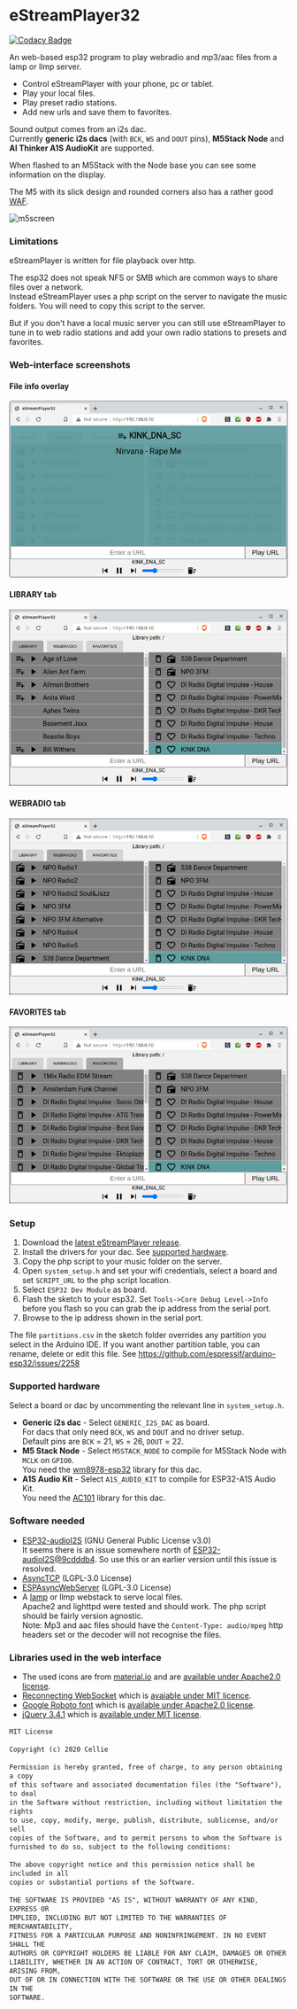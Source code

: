 # eStreamPlayer32

[![Codacy Badge](https://api.codacy.com/project/badge/Grade/09914153dbf84e17bd03149ed945e79c)](https://app.codacy.com/gh/CelliesProjects/eStreamPlayer32?utm_source=github.com&utm_medium=referral&utm_content=CelliesProjects/eStreamPlayer32&utm_campaign=Badge_Grade)

An web-based esp32 program to play webradio and mp3/aac files from a lamp or llmp server.

-  Control eStreamPlayer with your phone, pc or tablet.
-  Play your local files.
-  Play preset radio stations.
-  Add new urls and save them to favorites.

Sound output comes from an i2s dac.<br>Currently <b>generic i2s dacs</b> (with `BCK`, `WS` and `DOUT` pins), <b>M5Stack Node</b> and <b>AI Thinker A1S AudioKit</b> are supported.

When flashed to an M5Stack with the Node base you can see some information on the display.

The M5 with its slick design and rounded corners also has a rather good [WAF](https://en.wikipedia.org/wiki/Wife_acceptance_factor).

![m5screen](https://user-images.githubusercontent.com/24290108/104571384-4e3fa400-5653-11eb-96ae-2202fb19acbf.png)

### Limitations

eStreamPlayer is written for file playback over http.

The esp32 does not speak NFS or SMB which are common ways to share files over a network.
<br>Instead eStreamPlayer uses a php script on the server to navigate the music folders. You will need to copy this script to the server.

But if you don't have a local music server you can still use eStreamPlayer to tune in to web radio stations and add your own radio stations to presets and favorites.

### Web-interface screenshots

#### File info overlay

![home](img/overlay.png)

#### LIBRARY tab

![library](img/library.png)

#### WEBRADIO tab

![webradio](img/webradio.png)

#### FAVORITES tab

![favorites](img/favorites.png)

### Setup

1.  Download the [latest eStreamPlayer release](https://github.com/CelliesProjects/eStreamPlayer32/releases/latest).
2.  Install the drivers for your dac. See [supported hardware](#supported-hardware).
3.  Copy the php script to your music folder on the server.
4.  Open `system_setup.h` and set your wifi credentials, select a board and set `SCRIPT_URL` to the php script location.
5.  Select `ESP32 Dev Module` as board.
6.  Flash the sketch to your esp32. Set `Tools->Core Debug Level->Info` before you flash so you can grab the ip address from the serial port.
7.  Browse to the ip address shown in the serial port.

The file `partitions.csv` in the sketch folder overrides any partition you select in the Arduino IDE. If you want another partition table, you can rename, delete or edit this file. See https://github.com/espressif/arduino-esp32/issues/2258

### Supported hardware

Select a board or dac by uncommenting the relevant line in `system_setup.h`.

-  <b>Generic i2s dac</b> - Select `GENERIC_I2S_DAC` as board.<br>For dacs that only need `BCK`, `WS` and `DOUT` and no driver setup.<br>Default pins are `BCK` = 21, `WS` = 26, `DOUT` = 22.
-  <b>M5 Stack Node</b> - Select `M5STACK_NODE` to compile for M5Stack Node with `MCLK` on `GPIO0`.<br>You need the [wm8978-esp32](https://github.com/CelliesProjects/wm8978-esp32) library for this dac.
-  <b>A1S Audio Kit</b> - Select `A1S_AUDIO_KIT` to compile for ESP32-A1S Audio Kit.<br>You need the [AC101](https://github.com/Yveaux/AC101) library for this dac.

### Software needed

-  [ESP32-audioI2S](https://github.com/schreibfaul1/ESP32-audioI2S) (GNU General Public License v3.0)
<br>It seems there is an issue somewhere north of [ESP32-audioI2S@9cdddb4](https://github.com/schreibfaul1/ESP32-audioI2S/commit/9cdddb493bec542aa7478ff91b83e4cd12f59db4). So use this or an earlier version until this issue is resolved.
-  [AsyncTCP](https://github.com/me-no-dev/AsyncTCP) (LGPL-3.0 License)
-  [ESPAsyncWebServer](https://github.com/me-no-dev/ESPAsyncWebServer) (LGPL-3.0 License)
-  A [lamp](https://en.wikipedia.org/wiki/LAMP_%28software_bundle%29) or llmp webstack to serve local files.
<br>Apache2 and lighttpd were tested and should work. The php script should be fairly version agnostic.
<br>Note: Mp3 and aac files should have the `Content-Type: audio/mpeg` http headers set or the decoder will not recognise the files.

### Libraries used in the web interface

-  The used icons are from [material.io](https://material.io/tools/icons/?style=baseline) and are [available under Apache2.0 license](https://www.apache.org/licenses/LICENSE-2.0.html).
-  [Reconnecting WebSocket](https://github.com/joewalnes/reconnecting-websocket) which is [avaiable under MIT licence](https://github.com/joewalnes/reconnecting-websocket/blob/master/LICENSE.txt).
-  [Google Roboto font](https://fonts.google.com/specimen/Roboto) which is [available under Apache2.0 license](https://www.apache.org/licenses/LICENSE-2.0.html).
-  [jQuery 3.4.1](https://code.jquery.com/jquery-3.4.1.js) which is [available under MIT license](https://jquery.org/license/).

````
MIT License

Copyright (c) 2020 Cellie

Permission is hereby granted, free of charge, to any person obtaining a copy
of this software and associated documentation files (the "Software"), to deal
in the Software without restriction, including without limitation the rights
to use, copy, modify, merge, publish, distribute, sublicense, and/or sell
copies of the Software, and to permit persons to whom the Software is
furnished to do so, subject to the following conditions:

The above copyright notice and this permission notice shall be included in all
copies or substantial portions of the Software.

THE SOFTWARE IS PROVIDED "AS IS", WITHOUT WARRANTY OF ANY KIND, EXPRESS OR
IMPLIED, INCLUDING BUT NOT LIMITED TO THE WARRANTIES OF MERCHANTABILITY,
FITNESS FOR A PARTICULAR PURPOSE AND NONINFRINGEMENT. IN NO EVENT SHALL THE
AUTHORS OR COPYRIGHT HOLDERS BE LIABLE FOR ANY CLAIM, DAMAGES OR OTHER
LIABILITY, WHETHER IN AN ACTION OF CONTRACT, TORT OR OTHERWISE, ARISING FROM,
OUT OF OR IN CONNECTION WITH THE SOFTWARE OR THE USE OR OTHER DEALINGS IN THE
SOFTWARE.
````
